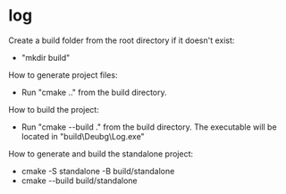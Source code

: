 # log
Create a build folder from the root directory if it doesn't exist:
- "mkdir build"

How to generate project files:
- Run "cmake .." from the build directory.

How to build the project:
- Run "cmake --build ." from the build directory.
The executable will be located in "build\Deubg\Log.exe"

How to generate and build the standalone project:
- cmake -S standalone -B build/standalone
- cmake --build build/standalone
